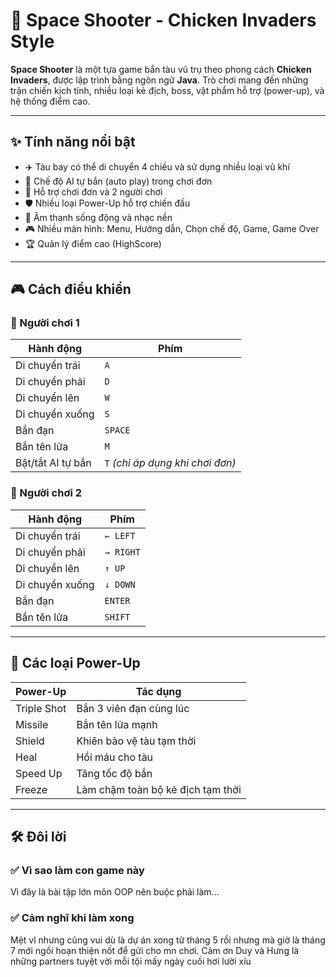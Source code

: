 # 🌌 Space Shooter - Chicken Invaders Style

**Space Shooter** là một tựa game bắn tàu vũ trụ theo phong cách **Chicken Invaders**, được lập trình bằng ngôn ngữ **Java**. Trò chơi mang đến những trận chiến kịch tính, nhiều loại kẻ địch, boss, vật phẩm hỗ trợ (power-up), và hệ thống điểm cao.

---

## ✨ Tính năng nổi bật

- ✈️ Tàu bay có thể di chuyển 4 chiều và sử dụng nhiều loại vũ khí
- 🧠 Chế độ AI tự bắn (auto play) trong chơi đơn
- 👥 Hỗ trợ chơi đơn và 2 người chơi
- 🛡️ Nhiều loại Power-Up hỗ trợ chiến đấu
- 🎵 Âm thanh sống động và nhạc nền
- 🎮 Nhiều màn hình: Menu, Hướng dẫn, Chọn chế độ, Game, Game Over
- 🏆 Quản lý điểm cao (HighScore)

---

## 🎮 Cách điều khiển

### 👤 Người chơi 1
| Hành động           | Phím          |
|---------------------|---------------|
| Di chuyển trái      | `A`           |
| Di chuyển phải      | `D`           |
| Di chuyển lên       | `W`           |
| Di chuyển xuống     | `S`           |
| Bắn đạn             | `SPACE`       |
| Bắn tên lửa         | `M`           |
| Bật/tắt AI tự bắn   | `T` *(chỉ áp dụng khi chơi đơn)* |

### 👥 Người chơi 2
| Hành động           | Phím          |
|---------------------|---------------|
| Di chuyển trái      | `← LEFT`      |
| Di chuyển phải      | `→ RIGHT`     |
| Di chuyển lên       | `↑ UP`        |
| Di chuyển xuống     | `↓ DOWN`      |
| Bắn đạn             | `ENTER`       |
| Bắn tên lửa         | `SHIFT`       |

---

## 🎁 Các loại Power-Up

| Power-Up       | Tác dụng                                 |
|----------------|------------------------------------------|
| Triple Shot    | Bắn 3 viên đạn cùng lúc                  |
| Missile        | Bắn tên lửa mạnh                         |
| Shield         | Khiên bảo vệ tàu tạm thời                |
| Heal           | Hồi máu cho tàu                          |
| Speed Up       | Tăng tốc độ bắn                          |
| Freeze         | Làm chậm toàn bộ kẻ địch tạm thời        |

---

## 🛠 Đôi lời

### ✅ Vì sao làm con game này
Vì đây là bài tập lớn môn OOP nên buộc phải làm...

### ✅ Cảm nghĩ khi làm xong
Mệt vl nhưng cũng vui dù là dự án xong từ tháng 5 rồi nhưng mà giờ là tháng 7 mới ngồi hoạn thiện nốt để gửi cho mn chơi.
Cảm ơn Duy và Hưng là những partners tuyệt vời mỗi tội mấy ngày cuối hơi lười xíu
